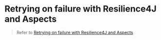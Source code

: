 # Retrying on failure with Resilience4J and Aspects

> Refer to [Retrying on failure with Resilience4J and Aspects](https://mflash.dev/blog/2020/09/26/retrying-on-failure-with-resilience4j-and-aspects/)
